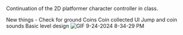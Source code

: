 Continuation of the 2D platformer character controller in class.

New things - 
Check for ground
Coins
Coin collected UI
Jump and coin sounds
Basic level design
![GIF 9-24-2024 8-34-29 PM](https://github.com/user-attachments/assets/0e812df1-0339-4d1d-b1df-29e453238752)
